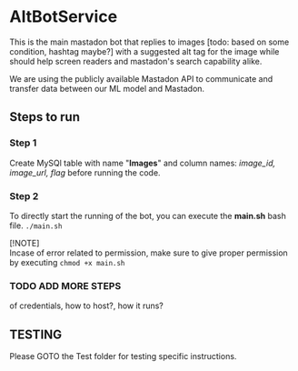# AltBotService

This is the main mastadon bot that replies to images [todo: based on some condition, hashtag maybe?] with a suggested alt tag for the image while should help screen readers and mastadon's search capability alike.

We are using the publicly available Mastadon API to communicate and transfer data between our ML model and Mastadon.

## Steps to run  


### Step 1
Create MySQl table with name "**Images**" and column names: *image_id, image_url, flag* before running the code.

### Step 2
To directly start the running of the bot, you can execute the **main.sh** bash file.
`./main.sh`

[!NOTE]  
Incase of error related to permission, make sure to give proper permission by executing `chmod +x main.sh`

### TODO ADD MORE STEPS
of credentials, how to host?, how it runs?


## TESTING
Please GOTO the Test folder for testing specific instructions.